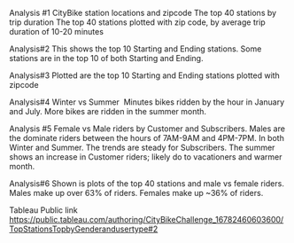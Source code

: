 Analysis #1
CityBike station locations and zipcode
The top 40 stations by trip duration
The top 40 stations plotted with zip code, by average trip duration of 10-20 minutes

Analysis#2
This shows the top 10 Starting and Ending stations.
Some stations are in the top 10 of both Starting and Ending.

Analysis#3
Plotted are the top 10 Starting and Ending stations plotted with zipcode

Analysis#4
Winter vs Summer 
Minutes bikes ridden by the hour in January and July.
More bikes are ridden in the summer month.

Analysis #5
Female vs Male riders by Customer and Subscribers.
Males are the dominate riders between the hours of 7AM-9AM and 4PM-7PM. 
In both Winter and Summer. The trends are steady for 
Subscribers.
The summer shows an increase in Customer riders; likely do to vacationers and warmer month.

Analysis#6
Shown is plots of the top 40 stations and male vs female riders.
Males make up over 63% of riders.
Females make up ~36% of riders.

Tableau Public link
https://public.tableau.com/authoring/CityBikeChallenge_16782460603600/TopStationsTopbyGenderandusertype#2
